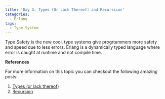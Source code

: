 ```yaml
---
title: 'Day 3: Types (Or Lack Thereof) and Recurssion'
categories:
  - Erlang
tags:
  - Type System
---
```

  Type Safety is the new cool, type systems give progrtammers more safety and speed due to less errors. Erlang is a dynamically typed language where error is caught at runtime and not compile time.
  
  

**References**

  For more information on this topic you can checkout the following amazing posts:
1. [Types (or lack thereof)](https://learnyousomeerlang.com/types-or-lack-thereof)
2. [Recursion](https://learnyousomeerlang.com/recursion)


